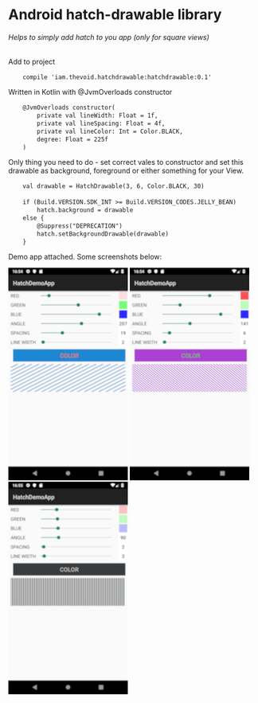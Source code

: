 # Android hatch-drawable library
###### Helps to simply add hatch to you app (only for square views)

Add to project

```
    compile 'iam.thevoid.hatchdrawable:hatchdrawable:0.1'
```

Written in Kotlin with @JvmOverloads constructor

```
    @JvmOverloads constructor(
        private val lineWidth: Float = 1f,
        private val lineSpacing: Float = 4f,
        private val lineColor: Int = Color.BLACK,
        degree: Float = 225f
    ) 
```

Only thing you need to do - set correct vales to constructor and set this drawable as background, foreground or either
something for your View. 

```
    val drawable = HatchDrawable(3, 6, Color.BLACK, 30)

    if (Build.VERSION.SDK_INT >= Build.VERSION_CODES.JELLY_BEAN)
        hatch.background = drawable
    else {
        @Suppress("DEPRECATION")
        hatch.setBackgroundDrawable(drawable)
    }
```

Demo app attached. Some screenshots below:

![1](https://github.com/iamthevoid/android-hatch-drawable/blob/master/screenshot/1.png)  ![2](https://github.com/iamthevoid/android-hatch-drawable/blob/master/screenshot/2.png)  ![3](https://github.com/iamthevoid/android-hatch-drawable/blob/master/screenshot/3.png)